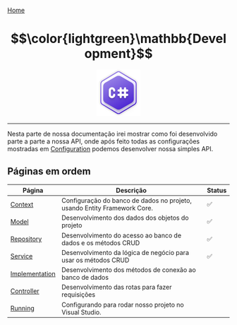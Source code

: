 [Home](../README.md)
# $$\color{lightgreen}\mathbb{Development}$$

<p align="center">
	<img src="https://raw.githubusercontent.com/F4NT0/RESTTemplate/master/Docs/Configuration/images/csharp.svg" width="100">
</p>

---

Nesta parte de nossa documentação irei mostrar como foi desenvolvido parte a parte a nossa API, onde após feito todas as configurações mostradas em [Configuration](https://github.com/F4NT0/RESTTemplate/tree/master/Docs/Configuration) podemos desenvolver nossa simples API.

## Páginas em ordem

| Página                              | Descrição                                                                | Status |
| ----------------------------------- | ------------------------------------------------------------------------ | ------ |
| [Context](Context.md)               | Configuração do banco de dados no projeto, usando Entity Framework Core. | ✅      |
| [Model](Model.md)                   | Desenvolvimento dos dados dos objetos do projeto                         | ✅      |
| [Repository](Repository.md)         | Desenvolvimento do acesso ao banco de dados e os métodos CRUD            | ✅      |
| [Service](Service.md)               | Desenvolvimento da lógica de negócio para usar os métodos CRUD           | ✅      |
| [Implementation](Implementation.md) | Desenvolvimento dos métodos de conexão ao banco de dados                 |        |
| [Controller](Controller.md)         | Desenvolvimento das rotas para fazer requisições                         |        |
| [Running](Running.md)               | Configurando para rodar nosso projeto no Visual Studio.                  |        |
